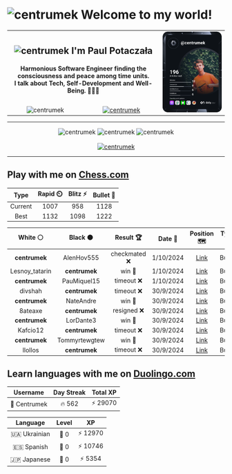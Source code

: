 <h1>
  <img
    src="https://emojis.slackmojis.com/emojis/images/1531849430/4246/blob-sunglasses.gif"
    width="30"
    alt="centrumek"
  />
  Welcome to my world!
</h1>

<table>
  <tbody>
    <tr>
      <td align="center" width="70%" colspan="2">
        <h2>
          <img
            src="https://raw.githubusercontent.com/MartinHeinz/MartinHeinz/master/wave.gif"
            width="30px"
            alt="centrumek"
          />
          I'm Paul Potaczała
        </h2>
        <h4>
          Harmonious Software Engineer finding the consciousness and peace among time units.
          <br/>
          I talk about Tech, Self-Development and Well-Being. 🌿🧘🚀
        </h4>
      </td>
      <td width="30%" rowspan="2">
        <a href="https://app.daily.dev/centrumek">
          <img
            src="./devcard.svg"
            alt="centrumek"
          />
        </a>
      </td>
    </tr>
    <tr align="center">
      <td>
        <img
          src="https://komarev.com/ghpvc/?username=centrumek&label=visitors&color=0e75b6&style=flat"
          alt="centrumek"
        >
      </td>
      <td>
        <a href="https://stackoverflow.com/users/14496012/centrumek">
          <img
            src="https://stackoverflow.com/users/flair/14496012.png?theme=dark"
            alt="centrumek"
          >
        </a>
      </td>
    </tr>
  </tbody>
</table>

---
<div align="center">
  <img 
    src="https://github-readme-stats.vercel.app/api?username=centrumek&show_icons=true&count_private=true&theme=dark&hide_border=true&hide=issues,contribs&bg_color=00000000"
    alt="centrumek"
  />
  <img
    src="https://github-readme-stats.vercel.app/api/top-langs/?username=centrumek&layout=compact&hide_border=true&theme=dark&bg_color=00000000&langs_count=6&exclude_repo=air-statistic-app"
    alt="centrumek"
  />
  <img 
    src="https://github-readme-streak-stats.herokuapp.com?user=centrumek&theme=dark&hide_border=true&background=FFFFFF00"
    alt="centrumek"
  />
  <br/>
  <br/>
  <a href="https://www.buymeacoffee.com/centrumek">
    <img
      src="https://cdn.buymeacoffee.com/buttons/v2/default-orange.png"
      height="50"
      width="210"
      alt="centrumek"
    />
  </a>
</div>

---

## Play with me on [Chess.com](https://www.chess.com/member/centrumek)

<div align="center">
<!--START_SECTION:chessStats-->
<!-- Automatically generated with https://github.com/Balastrong/chess-stats-action -->

| Type | Rapid ⏲️ | Blitz ⚡ | Bullet 🔫 |
|:---:|:---:|:---:|:---:|
| Current | 1007 | 958 | 1128 |
| Best | 1132 | 1098 | 1222 |

| White ⚪ | Black ⚫ | Result 🏆 | Date 📅 | Position 🗺️ | Type 🕕 |
|:---:|:---:|:---:|:---:|:---:|:---:|
| **centrumek** | AlenHov555 | checkmated ❌ | 1/10/2024 | <a href="http://www.ee.unb.ca/cgi-bin/tervo/fen.pl?select=8/5ppp/1k6/pp3P2/PK1R2P1/7r/1P6/8 w - a6">Link</a> | Bullet |
| Lesnoy_tatarin | **centrumek** | win 🥇 | 1/10/2024 | <a href="http://www.ee.unb.ca/cgi-bin/tervo/fen.pl?select=4r1k1/pp2r2p/n1p3p1/8/3pq1P1/P1P4P/1P5K/R2Q1R2 w - -">Link</a> | Bullet |
| **centrumek** | PauMiquel15 | timeout ❌ | 1/10/2024 | <a href="http://www.ee.unb.ca/cgi-bin/tervo/fen.pl?select=8/pp6/5p2/2k2N1p/5P2/4r2K/7P/8 w - -">Link</a> | Bullet |
| divshah | **centrumek** | timeout ❌ | 30/9/2024 | <a href="http://www.ee.unb.ca/cgi-bin/tervo/fen.pl?select=8/p7/8/2R4p/1n1P4/1P1kP3/P4QPP/6K1 b - -">Link</a> | Bullet |
| **centrumek** | NateAndre | win 🥇 | 30/9/2024 | <a href="http://www.ee.unb.ca/cgi-bin/tervo/fen.pl?select=5r2/1p2b2p/pB2k3/P1p5/1n1p4/5N2/6PP/3R2K1 b - -">Link</a> | Bullet |
| 8ateaxe | **centrumek** | resigned ❌ | 30/9/2024 | <a href="http://www.ee.unb.ca/cgi-bin/tervo/fen.pl?select=r1b4k/pp2R3/5Q2/3p4/3P4/8/PPP2PPP/R5K1 b - -">Link</a> | Bullet |
| **centrumek** | LorDante3 | win 🥇 | 30/9/2024 | <a href="http://www.ee.unb.ca/cgi-bin/tervo/fen.pl?select=1r4k1/5ppp/4p3/2N5/4P3/2K1nP2/4N1PP/7R b - -">Link</a> | Bullet |
| Kafcio12 | **centrumek** | timeout ❌ | 30/9/2024 | <a href="http://www.ee.unb.ca/cgi-bin/tervo/fen.pl?select=8/8/8/5pk1/pp6/P4PqP/1P6/1R3R1K b - -">Link</a> | Bullet |
| **centrumek** | Tommyrtewgtew | win 🥇 | 30/9/2024 | <a href="http://www.ee.unb.ca/cgi-bin/tervo/fen.pl?select=6k1/5p2/2Pp1b1p/p4Pp1/P1P3P1/1K6/4Q3/8 b - -">Link</a> | Bullet |
| llollos | **centrumek** | timeout ❌ | 30/9/2024 | <a href="http://www.ee.unb.ca/cgi-bin/tervo/fen.pl?select=8/8/8/1P3k2/8/8/1KP3R1/8 b - -">Link</a> | Bullet |

<!--END_SECTION:chessStats-->
</div>

## Learn languages with me on [Duolingo.com](https://www.duolingo.com/profile/Centrumek)

<div align="center">
<!--START_SECTION:duolingoStats-->
<!-- Automatically generated with https://github.com/centrumek/duolingo-readme-stats-->

| Username | Day Streak | Total XP |
|:---:|:---:|:---:|
| 👤 Centrumek | 🔥 562 | ⚡ 29070 |

| Language | Level | XP |
|:---:|:---:|:---:|
| 🇺🇦 Ukrainian | 👑 0 | ⚡ 12970 |
| 🇪🇸 Spanish | 👑 0 | ⚡ 10746 |
| 🇯🇵 Japanese | 👑 0 | ⚡ 5354 |

<!--END_SECTION:duolingoStats-->
</div>
<!--
**centrumek/centrumek** is a ✨ _special_ ✨ repository because its `README.md` (this file) appears on your GitHub profile.

Here are some ideas to get you started:

- 🔭 I’m currently working on ...
- 🌱 I’m currently learning ...
- 👯 I’m looking to collaborate on ...
- 🤔 I’m looking for help with ...
- 💬 Ask me about ...
- 📫 How to reach me: ...
- 😄 Pronouns: ...
- ⚡ Fun fact: ...
-->

